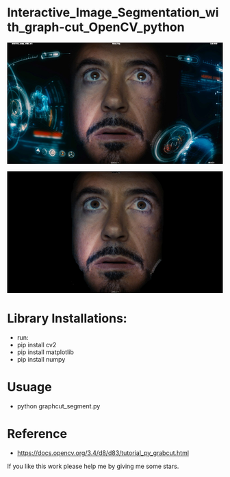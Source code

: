 # Interactive_Image_Segmentation_with_graph-cut_OpenCV_python

![](image/iron.jpeg)

![](result/segment_iron_result.png)


# Library Installations:
 
- run: 
- pip install cv2
- pip install matplotlib
- pip install numpy

# Usuage
- python graphcut_segment.py

# Reference
- https://docs.opencv.org/3.4/d8/d83/tutorial_py_grabcut.html


If you like this work please help me by giving me some stars.
